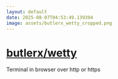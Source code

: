 ```yaml
---
layout: default
date: 2025-08-07T04:53:49.139394
image: assets/butlerx_wetty_cropped.png
---
```


# [butlerx/wetty](https://github.com/butlerx/wetty)

Terminal in browser over http or https
